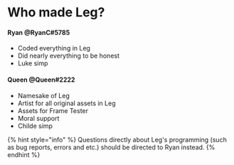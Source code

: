 # Who made Leg?

#### Ryan @RyanC#5785

* Coded everything in Leg
* Did nearly everything to be honest
* Luke simp

#### Queen @Queen#2222

* Namesake of Leg
* Artist for all original assets in Leg
* Assets for Frame Tester
* Moral support
* Childe simp

{% hint style="info" %}
Questions directly about Leg's programming (such as bug reports, errors and etc.) should be directed to Ryan instead.
{% endhint %}
